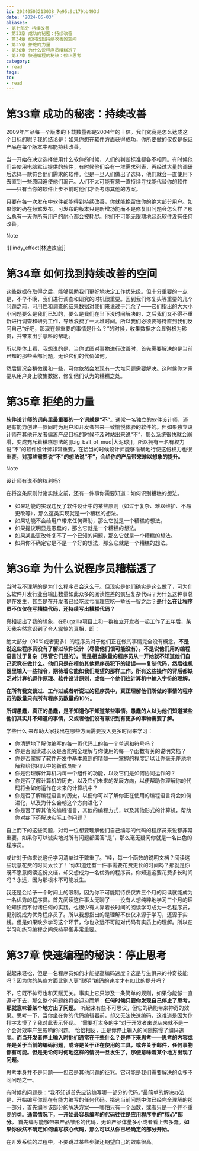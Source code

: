 ```yaml
---
id: 20240503213038_7e95c9c179bb493d
date: "2024-05-03"
aliases:
- 第七部分 持续改善
- 第33章 成功的秘密：持续改善
- 第34章 如何找到持续改善的空间
- 第35章 拒绝的力量
- 第36章 为什么说程序员糟糕透了
- 第37章 快速编程的秘诀：停止思考
category:
- read
tags: 
tc:
- read
---
```



# 第33章 成功的秘密：持续改善

2009年产品每一个版本的下载数量都是2004年的十倍。我们究竟是怎么达成这个目标的呢？我的结论是：如果你想在软件方面获得成功，你所要做的仅仅是保证产品在每个版本中都能持续改善。

当一开始在决定选择使用什么软件的时候，人们的判断标准都各不相同。有时候他们会使用电脑默认提供的软件，有时候他们会有一堆需求列表，再经过大量的调研后选择一款符合他们需求的软件。但是一旦人们做出了选择，他们就会一直使用下去直到一些原因迫使他们离开。人们不太可能有意一直持续寻找能代替你的软件——只有当你的软件止步不前时他们才会考虑其他的方案。

只要在每一次发布中软件都能得到持续改善，你就能挽留住你的绝大部分用户。如果你的确在频繁发布，可发布的版本只是新增功能而不是修复旧问题会怎么样？那么总有一天你所有用户的耐心都会被耗尽。他们不可能无限期地容忍软件没有任何改善。

> [!NOTE]
> ![[lindy_effect|林迪效应]]

# 第34章 如何找到持续改善的空间

这些数据在取得之后，能够帮助我们更好地决定工作优先级。但十分重要的一点是，不早不晚，我们进行调查和研究的时机很重要。回到我们修复头等重要的几个问题之前，可用性和调查的结果数据对我们来说过于冗余了——它们指出的大大小小问题要么是我们已知的，要么是我们在当下没时间解决的，之后我们又不得不重新进行调查和研究工作，导致浪费了一大堆时间。所以我们必须要等待直到我们反问自己“好吧，那现在最重要的事情是什么？”的时候，收集数据才会显得极为珍贵，并带来出乎意料的帮助。

所以整体上看，我想说的是，当你试图对事物进行改善时，首先需要解决的是当前已知的那些头部问题，无论它们的代价如何。

然后情况会稍微缓和一些，可你依然会发现有一大堆问题需要解决。这时候你才需要从用户身上收集数据，修复他们认为的糟糕之处。

# 第35章 拒绝的力量

**软件设计师的词典里最重要的一个词就是“不”**。通常一名独立的软件设计师，还是有能力创建一款同时为用户和开发者带来一致愉悦体验的软件的。但如果独立设计师在其他开发者偏离产品目标的时候不及时站出来说“不”，那么系统很快就会崩塌，变成充斥着糟糕想法的[[big_ball_of_mud|大泥球]]。所以拥有一名有权力说“不”的软件设计师非常重要，在恰当的时候设计师能够准确地行使这份权力也很重要。**对那些需要说“不”的想法说“不”，会给你的产品带来难以想象的提升。**

> [!NOTE]
> 设计师有说不的权利吗?

在将这条原则付诸实践之前，还有一件事你需要知道：如何识别糟糕的想法。
- 如果功能的实现违反了软件设计中的某些原则（如过于复杂、难以维护、不易更改等），那么这类实现就是一个糟糕的想法。
- 如果功能不会给用户带来任何帮助，那么它就是一个糟糕的想法。
- 如果提议明显是愚蠢的，那么它就是一个糟糕的想法。
- 如果某些更改修复不了一个已知的问题，那么它就是一个糟糕的想法。
- 如果你不确定它是不是一个好的想法，那么它就是一个糟糕的想法。

# 第36章 为什么说程序员糟糕透了

当时我不理解的是为什么程序员会这么干。但现实是他们确实是这么做了，可为什么软件开发行业会输出数量如此众多的阅读性差的疯狂复杂代码？为什么这种事总是在发生，甚至是在开发者已经吃过亏而理应吃一堑长一智之后？**是什么在让程序员不仅仅在写糟糕代码，还持续写出糟糕代码？**

真相超出了我的想象，在Bugzilla项目上和一群独立开发者一起工作了五年后，某天我突然意识到了令人震惊的真相，即：

绝大部分（90%或者更多）的程序员对于他们正在做的事情完全没有概念。**不是说这些程序员没有了解过软件设计（尽管他们很可能没有）。不是说他们用的编程语言过于复杂（尽管它们是的）。而是相当数量的程序员从一开始就不知道他们自己究竟在做什么。他们只是在模仿其他程序员犯下的错误——复制代码，然后往机器里输入一些指令，期待着它能如我们期望的那样工作。所有这些操作的背后都缺乏对计算机运作原理、软件设计原则，或每一个他们往计算机中输入字符的理解。**

**在所有我交谈过、工作过或者听说过的程序员中，真正理解他们所做的事情的程序员的数量只有所有程序员数量的10%。**

**所谓愚蠢，真正的愚蠢，是不知道你不知道某些事情。愚蠢的人以为他们知道某些他们其实并不知道的事情，又或者他们没有意识到有更多的事物需要了解。**

学些什么
来帮助大家找出在哪些方面需要投入更多时间来学习：

- 你清楚地了解你编写的每一页代码上的每一个单词和符号吗？
- 你是否阅读过以及是否能完全理解与你使用的每一个函数有关的说明文档？
- 你是否掌握了软件开发中基本原则的精髓——掌握的程度足以让你毫无差池地解释给你团队中的新成员听？
- 你是否理解计算机内每一个组件的功能，以及它们是如何协同运作的？
- 你是否了解计算机的历史，以及它们未来的发展方向，以便帮助你理解你的代码将会如何运作在未来的计算机中？
- 你是否了解编程语言的历史，以便你可以了解你正在使用的编程语言将会如何进化，以及为什么会朝这个方向进化？
- 你是否了解其他的编程语言，其他的编程方式，以及其他形式的计算机，帮助你对症下药解决实际工作问题？

自上而下的这些问题，对每一位想要理解他们自己编写的代码的程序员来说都非常重要。如果你可以诚实地对所有问题都回答“是”，那么毫无疑问你就是一名出色的程序员。

或许对于你来说这份学习清单过于繁重了。“哇，每一个函数的说明文档？阅读这些玩意花费的时间太长了！”你知道还有一件事需要花费更长的时间吗？那就是你既不愿意阅读这份文档，却又想成为一名优秀的程序员。你知道这要花费多长时间吗？永远，因为那根本不可能发生。 

我还是会给予一个时间上的限制，因为你不可能期待仅仅靠三个月的阅读就能成为一名优秀的程序员。首先阅读这件事太无聊了——没有人想纯粹地学习三个月的理论知识而不付诸任何的实践。也很少有人靠着长时间的阅读学习成为一名程序员，更别说成为优秀程序员了。所以我想指出的是理解不仅仅来源于学习，还源于实践。但是如果缺少学习这个环节，你也永远不可能对代码有实质上的理解。所以在学习和练习编程之间保持平衡非常重要。

# 第37章 快速编程的秘诀：停止思考

说起来轻松，但是一名程序员如何才能提高编码速度？这是与生俱来的神奇技能吗？因为你的某些方面比别人更“聪明”编码的速度才有如此的提升吗？

不，它既不神奇也和天赋无关。事实上它只涉及一条简单的规则，如果你能够一直遵守下去，那么整个问题终将会迎刃而解：**任何时候只要你发现自己停止了思考，那就意味着某个地方出了问题。**
听起来有些不可思议，但它的确能带来神奇的效果。思考一下，当你坐在你的代码编辑器前，却又无法快速编码，这难道是因为你打字太慢了？我对此表示怀疑。
“需要打太多的字”对于开发者来说从来就不是一个会对效率产生影响的问题。
恰恰相反，正是你停止输入的间隙拖慢了编码速度。**而当开发者停止输入时他们通常在干些什么？是停下来思考——思考的内容或许是关于当前的编码问题，或许是关于正在使用的工具，或许关于邮件，任何事物都有可能。但是无论何时何地这样的情况一旦发生了，那便意味着某个地方出现了问题。**

思考本身并不是问题——但它是其他问题的征兆。它可能是我们需要解决的众多不同问题之一。

有时候的问题是：“我不知道首先应该编写哪一部分的代码。”最简单的解决办法是，开始编写你现在有能力编写的任何代码。挑选当前问题中你已经完全理解的那一部分，首先编写该部分的解决方案——哪怕只有一个函数，或者只是一个并不重要的类。**通常情况下，一开始最容易编写的代码往往是应用程序中的“核心”部分。** 首先编写能够带来产品雏形的代码，无论产品体量多小或者看上去多蠢。**如果你依然不确定如何编写核心代码，那么可以从你已经确定的部分开始。**

在开发系统的过程中，不要跳过某些步骤还期望自己的效率很高。